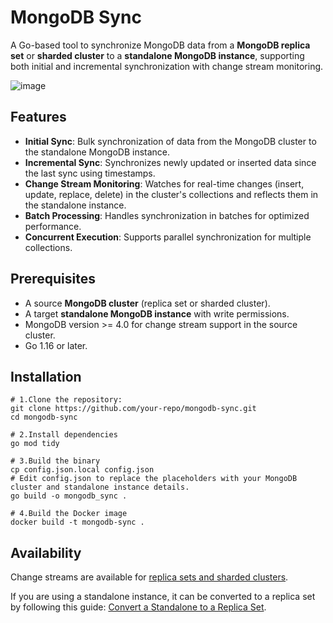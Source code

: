 # MongoDB Sync

A Go-based tool to synchronize MongoDB data from a **MongoDB replica set** or **sharded cluster** to a **standalone MongoDB instance**, supporting both initial and incremental synchronization with change stream monitoring.

![image](https://github.com/user-attachments/assets/ecf34f6b-c16e-43bb-81b5-f023154f630f)


## Features

- **Initial Sync**: Bulk synchronization of data from the MongoDB cluster to the standalone MongoDB instance.
- **Incremental Sync**: Synchronizes newly updated or inserted data since the last sync using timestamps.
- **Change Stream Monitoring**: Watches for real-time changes (insert, update, replace, delete) in the cluster's collections and reflects them in the standalone instance.
- **Batch Processing**: Handles synchronization in batches for optimized performance.
- **Concurrent Execution**: Supports parallel synchronization for multiple collections.

## Prerequisites

- A source **MongoDB cluster** (replica set or sharded cluster).
- A target **standalone MongoDB instance** with write permissions.
- MongoDB version >= 4.0 for change stream support in the source cluster.
- Go 1.16 or later.

## Installation

```
# 1.Clone the repository:
git clone https://github.com/your-repo/mongodb-sync.git
cd mongodb-sync

# 2.Install dependencies
go mod tidy

# 3.Build the binary
cp config.json.local config.json
# Edit config.json to replace the placeholders with your MongoDB cluster and standalone instance details.
go build -o mongodb_sync .

# 4.Build the Docker image
docker build -t mongodb-sync .
```

## Availability  

Change streams are available for [replica sets and sharded clusters](https://www.mongodb.com/docs/manual/changeStreams/#availability).

If you are using a standalone instance, it can be converted to a replica set by following this guide: [Convert a Standalone to a Replica Set](https://www.mongodb.com/docs/manual/tutorial/convert-standalone-to-replica-set/).